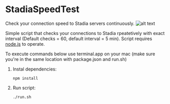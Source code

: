 # StadiaSpeedTest
Check your connection speed to Stadia servers continuously. ![alt text](https://lh3.googleusercontent.com/hjWiEvg8iMEI29wjSqfXYw2D_fscM0_pQVuhzkFoNfoN9Xu9p3xLwTs4NoF92n5Ds0ImlhFBB7ioKTPpYYbM=rw-w60 "Logo Stadia")

Simple script that checks your connections to Stadia rpeatetively with exact interval (Default checks = 60, default interval = 5 min). Script requires [node.js](https://nodejs.org/en/download/) to operate.

To execute commands below use terminal.app on your mac (make sure you're in the same location with package.json and run.sh)

1. Instal dependencies:

    `npm install` 

2. Run script:

    `./run.sh` 
